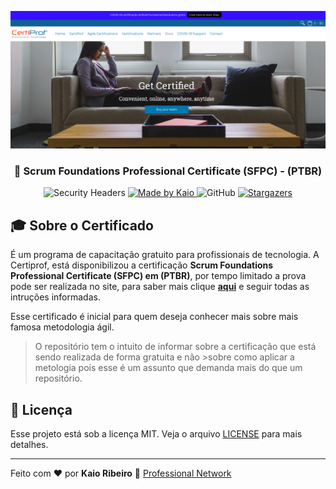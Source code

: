 <p align="center">
  <img alt="SFPC" title="scrum fundamentals" src="logo.png" />
</p>

<h3 align="center">
📝 Scrum Foundations Professional Certificate (SFPC) - (PTBR)   
</h3>

<p align="center">
    <img alt="Security Headers" src="https://img.shields.io/security-headers?url=https%3A%2F%2Fgithub.com%2Fkaiorr%2Fsfpc">

  <a href="https://www.linkedin.com/in/kaio-ribeiro-310123150/"> 
    <img alt="Made by Kaio" src="https://img.shields.io/badge/made%20by-kaiorr-%2304D361">
  </a>
  
  <img alt="GitHub" src="https://img.shields.io/github/license/kaiorr/sfpc?color=7800ff&style=plastic">

  <a href="https://github.com/kaiorr/sfpc/stargazers">
    <img alt="Stargazers" src="https://img.shields.io/github/stars/kaiorr/sfpc?style=social">
  </a>
</p>

## 🎓 Sobre o Certificado

É um programa de capacitação gratuito para profissionais de tecnologia. A Certiprof, está disponibilizou a certificação **Scrum Foundations Professional Certificate (SFPC) em (PTBR)**, por tempo limitado a prova pode ser realizada no site, para saber mais clique **[aqui](https://certiprof.com/pages/scrum-foundations-professional-certificate-sfpc-ptbr)** e seguir todas as intruções informadas.

Esse certificado é inicial para quem deseja conhecer mais sobre mais famosa metodologia ágil.

>
> O repositório tem o intuito de informar sobre a certificação que está sendo realizada de forma gratuita e não >sobre como aplicar a metologia pois esse é um assunto que demanda mais do que um repositório.
>

## 📝 Licença

Esse projeto está sob a licença MIT. Veja o arquivo [LICENSE](https://raw.githubusercontent.com/kaiorr/sfpc/master/LICENSE) para mais detalhes.

----

Feito com :heart: por **Kaio Ribeiro** :call_me_hand: [Professional Network](https://www.linkedin.com/in/kaio-ribeiro-310123150/)


